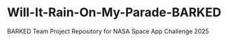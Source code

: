 # Will-It-Rain-On-My-Parade-BARKED
BARKED Team Project Repository for NASA Space App Challenge 2025
